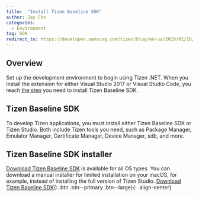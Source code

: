 ```yaml
---
title:  "Install Tizen Baseline SDK"
author: Jay Cho
categories:
  - Environment
tag: SDK
redirect_to: https://developer.samsung.com/tizen/blog/en-us/2019/01/16/install-tizen-baseline-sdk
---
```


## Overview
Set up the development environment to begin using Tizen .NET.
When you install the extension for either Visual Studio 2017 or Visual Studio Code, you reach [the step]({{site.url}}{{site.baseurl}}/guides/environment#tizen-baseline-sdk) you need to install Tizen Baseline SDK.

## Tizen Baseline SDK
To develop Tizen applications, you must install either Tizen Baseline SDK or Tizen Studio. Both include Tizen tools you need, such as Package Manager, Emulator Manager, Certificate Manager, Device Manager, sdb, and more.

## Tizen Baseline SDK installer
[Download Tizen Baseline SDK](http://download.tizen.org/sdk/Installer/Latest/) is available for all OS types. You can download a manual installer for limited installation on your macOS, for example, instead of installing the full version of Tizen Studio.
[Download Tizen Baseline SDK](http://download.tizen.org/sdk/Installer/Latest/){: .btn .btn--primary .btn--large}{: .align-center}
